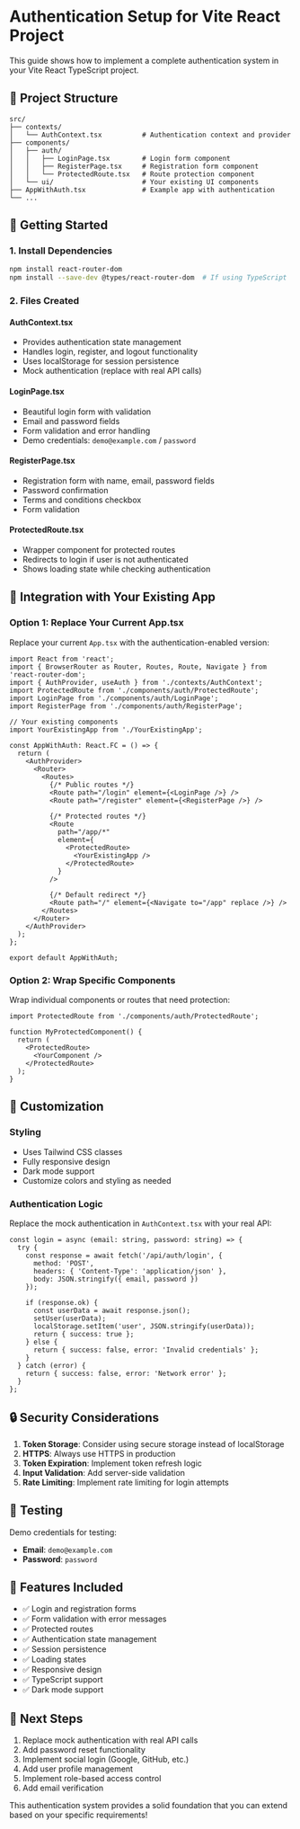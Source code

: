 # Authentication Setup for Vite React Project

This guide shows how to implement a complete authentication system in your Vite React TypeScript project.

## 📁 Project Structure

```
src/
├── contexts/
│   └── AuthContext.tsx          # Authentication context and provider
├── components/
│   ├── auth/
│   │   ├── LoginPage.tsx        # Login form component
│   │   ├── RegisterPage.tsx     # Registration form component
│   │   └── ProtectedRoute.tsx   # Route protection component
│   └── ui/                      # Your existing UI components
├── AppWithAuth.tsx              # Example app with authentication
└── ...
```

## 🚀 Getting Started

### 1. Install Dependencies

```bash
npm install react-router-dom
npm install --save-dev @types/react-router-dom  # If using TypeScript
```

### 2. Files Created

#### AuthContext.tsx
- Provides authentication state management
- Handles login, register, and logout functionality
- Uses localStorage for session persistence
- Mock authentication (replace with real API calls)

#### LoginPage.tsx
- Beautiful login form with validation
- Email and password fields
- Form validation and error handling
- Demo credentials: `demo@example.com` / `password`

#### RegisterPage.tsx
- Registration form with name, email, password fields
- Password confirmation
- Terms and conditions checkbox
- Form validation

#### ProtectedRoute.tsx
- Wrapper component for protected routes
- Redirects to login if user is not authenticated
- Shows loading state while checking authentication

## 🔧 Integration with Your Existing App

### Option 1: Replace Your Current App.tsx

Replace your current `App.tsx` with the authentication-enabled version:

```tsx
import React from 'react';
import { BrowserRouter as Router, Routes, Route, Navigate } from 'react-router-dom';
import { AuthProvider, useAuth } from './contexts/AuthContext';
import ProtectedRoute from './components/auth/ProtectedRoute';
import LoginPage from './components/auth/LoginPage';
import RegisterPage from './components/auth/RegisterPage';

// Your existing components
import YourExistingApp from './YourExistingApp';

const AppWithAuth: React.FC = () => {
  return (
    <AuthProvider>
      <Router>
        <Routes>
          {/* Public routes */}
          <Route path="/login" element={<LoginPage />} />
          <Route path="/register" element={<RegisterPage />} />
          
          {/* Protected routes */}
          <Route 
            path="/app/*" 
            element={
              <ProtectedRoute>
                <YourExistingApp />
              </ProtectedRoute>
            } 
          />
          
          {/* Default redirect */}
          <Route path="/" element={<Navigate to="/app" replace />} />
        </Routes>
      </Router>
    </AuthProvider>
  );
};

export default AppWithAuth;
```

### Option 2: Wrap Specific Components

Wrap individual components or routes that need protection:

```tsx
import ProtectedRoute from './components/auth/ProtectedRoute';

function MyProtectedComponent() {
  return (
    <ProtectedRoute>
      <YourComponent />
    </ProtectedRoute>
  );
}
```

## 🎨 Customization

### Styling
- Uses Tailwind CSS classes
- Fully responsive design
- Dark mode support
- Customize colors and styling as needed

### Authentication Logic
Replace the mock authentication in `AuthContext.tsx` with your real API:

```tsx
const login = async (email: string, password: string) => {
  try {
    const response = await fetch('/api/auth/login', {
      method: 'POST',
      headers: { 'Content-Type': 'application/json' },
      body: JSON.stringify({ email, password })
    });
    
    if (response.ok) {
      const userData = await response.json();
      setUser(userData);
      localStorage.setItem('user', JSON.stringify(userData));
      return { success: true };
    } else {
      return { success: false, error: 'Invalid credentials' };
    }
  } catch (error) {
    return { success: false, error: 'Network error' };
  }
};
```

## 🔒 Security Considerations

1. **Token Storage**: Consider using secure storage instead of localStorage
2. **HTTPS**: Always use HTTPS in production
3. **Token Expiration**: Implement token refresh logic
4. **Input Validation**: Add server-side validation
5. **Rate Limiting**: Implement rate limiting for login attempts

## 🧪 Testing

Demo credentials for testing:
- **Email**: `demo@example.com`
- **Password**: `password`

## 📝 Features Included

- ✅ Login and registration forms
- ✅ Form validation with error messages
- ✅ Protected routes
- ✅ Authentication state management
- ✅ Session persistence
- ✅ Loading states
- ✅ Responsive design
- ✅ TypeScript support
- ✅ Dark mode support

## 🚀 Next Steps

1. Replace mock authentication with real API calls
2. Add password reset functionality
3. Implement social login (Google, GitHub, etc.)
4. Add user profile management
5. Implement role-based access control
6. Add email verification

This authentication system provides a solid foundation that you can extend based on your specific requirements!
